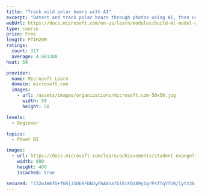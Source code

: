 ```yaml
---
title: "Track wild polar bears with AI"
excerpt: "Detect and track polar bears through photos using AI, then use Power BI to show where polar bears are being spotted."
webUrl: https://docs.microsoft.com/en-us/learn/modules/build-ml-model-with-azure-stream-analytics/
type: course
price: Free
length: PT1H20M
ratings:
  count: 317
  average: 4.681388
heat: 50

provider:
  name: Microsoft Learn
  domain: microsoft.com
  images:
    - url: /assets/images/organizations/microsoft.com-50x50.jpg
      width: 50
      height: 50

levels:
  - Beginner

topics:
  - Power BI

images:
  - url: https://docs.microsoft.com/learn/achievements/student-evangelism/build-ml-model-with-azure-stream-analytics-badge-social.png
    width: 800
    height: 400
    isCached: true

secured: "Z32w1W6fU+fGRjJ5D69FDbOyFhA8na7Gl8iFQdA9yIgrPsfTqYTGR/Iytz36jZ2Smj7L7ou/K75Fb4pG1cwSygTRBpQAaU48ovxjCLzmra7Yjn3gGg36PE4SsVs0+d/nZ1sj1Dxjd/GaBaAhINOXWyc/dTp1d0L2ggt5q/wLHVsbmPhBk1zB3vP9/aLfNTKplt+wCjXKlkdP9Uf+zWBCklarfdYhXOsZAupr4+zVtjg06II+NJkoCbbl2Juo3ffHR5TKGJ/kXomvanAJ0rbAxsq0MJ+TZFH/lwIfg4WGXqgTOmXe9P2EAAFZHlUTeYXSFMwXsEefJ4zowXKYzPS/EPjpqg2+UXwk4sPiTdaxrSg8jdrcZFWN8Cgi6ZQA+VuPcK8SDQbRSCl7DZXLRkIvxTdIGz0Luu7eZgmS/Ohml+Q=;XDluTzWo+fkd9ekpvxtuqA=="
---
```


